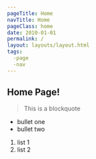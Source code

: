 ```yaml
---
pageTitle: Home
navTitle: Home
pageClass: home
date: 2010-01-01
permalink: /
layout: layouts/layout.html
tags:
  -page
  -nav
---
```


<!-- 'permalink: /' is what tells eleventy to render this file as the top level (index.html)  -->


## Home Page!
> This is a blockquote

- bullet one
- bullet two

1. list 1
1. list 2

<!-- [Home](/) -->


<!--
navTitle: Index
permalink: /

base-h1.html
base-layout.html
combined-Test-layout.html

---
layout: layout.html
pageTitle:  MyPageTitleHere
tags: 
  - page
  - nav
navTitle: NavTitle-Index
pageClass: classIndex
---





tags: [create collections name spaces] 
    Now it's a variable :)
    check out the nav section in _includes\layout.html

Note you can create your own variables their too, look at pictures.md

singleImage: /img/apples.png
images:
  - apples.png
  - apples-red.png
  - apples-group.png

    singleImage:  is a single image
    images is an array

pageClass: [Name]

This is how you create a class in the <body> where you can apply special css rules



*** _data  (Globally avialable)
    filename.json

    > so data will be available as filename.[data in json file]

    

-->

